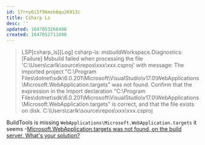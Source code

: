 ```yaml
---
id: 17rny6i5f96msb6qu26913c
title: Csharp Ls
desc: ''
updated: 1647053266488
created: 1647052711698
---
```


> LSP[csharp_ls][Log] csharp-ls: msbuildWorkspace.Diagnostics: [Failure] Msbuild failed when processing the file 'C:\Users\carlk\source\repos\xxx\xxx.csproj' with message: The imported project "C:\Program Files\dotnet\sdk\6.0.201\Microsoft\VisualStudio\v17.0\WebApplications\Microsoft.WebApplication.targets" was not found. Confirm that the expression in the Import declaration "C:\Program Files\dotnet\sdk\6.0.201\Microsoft\VisualStudio\v17.0\WebApplications\Microsoft.WebApplication.targets" is correct, and that the file exists on disk.  C:\Users\carlk\source\repos\xxx\xxx.csproj

BuildTools is missing `WebApplications\Microsoft.WebApplication.targets` it seems
  -[Microsoft.WebApplication.targets was not found, on the build server. What&#x27;s your solution?](https://stackoverflow.com/questions/3980909/microsoft-webapplication-targets-was-not-found-on-the-build-server-whats-your)


